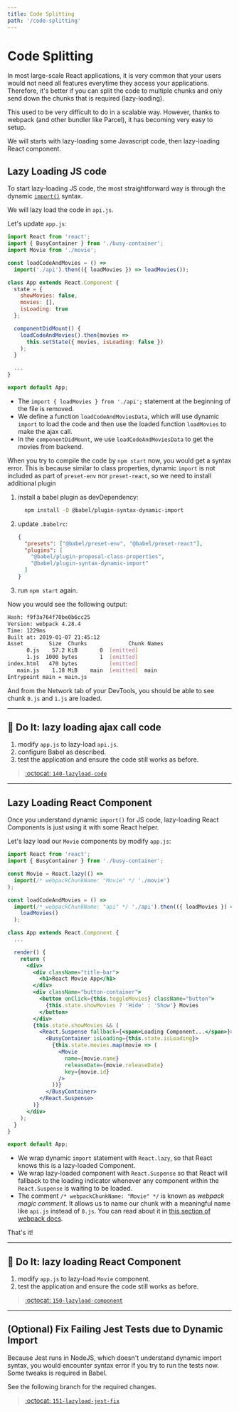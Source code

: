 ```yaml
---
title: Code Splitting
path: '/code-splitting'
---
```


# Code Splitting

In most large-scale React applications, it is very common that your users would not need all features everytime they access your applications. Therefore, it's better if you can split the code to multiple chunks and only send down the chunks that is required (lazy-loading).

This used to be very difficult to do in a scalable way. However, thanks to webpack (and other bundler like Parcel), it has becoming very easy to setup.

We will starts with lazy-loading some Javascript code, then lazy-loading React component.

## Lazy Loading JS code

To start lazy-loading JS code, the most straightforward way is through the dynamic [`import()`][dynamic-import] syntax.

We will lazy load the code in `api.js`.

Let's update `app.js`:

```jsx
import React from 'react';
import { BusyContainer } from './busy-container';
import Movie from './movie';

const loadCodeAndMovies = () =>
  import('./api').then(({ loadMovies }) => loadMovies());

class App extends React.Component {
  state = {
    showMovies: false,
    movies: [],
    isLoading: true
  };

  componentDidMount() {
    loadCodeAndMovies().then(movies =>
      this.setState({ movies, isLoading: false })
    );
  }

  ...
}

export default App;
```

- The `import { loadMovies } from './api';` statement at the beginning of the file is removed.
- We define a function `loadCodeAndMoviesData`, which will use dynamic `import` to load the code and then use the loaded function `loadMovies` to make the ajax call.
- In the `componentDidMount`, we use `loadCodeAndMoviesData` to get the movies from backend.

When you try to compile the code by `npm start` now, you would get a syntax error. This is because similar to class properties, dynamic `import` is not included as part of `preset-env` nor `preset-react`, so we need to install additional plugin

1. install a babel plugin as devDependency:
   ```bash
     npm install -D @babel/plugin-syntax-dynamic-import
   ```
1. update `.babelrc`:
   ```json
   {
     "presets": ["@babel/preset-env", "@babel/preset-react"],
     "plugins": [
       "@babel/plugin-proposal-class-properties",
       "@babel/plugin-syntax-dynamic-import"
     ]
   }
   ```
1. run `npm start` again.

Now you would see the following output:

```bash
Hash: f9f3a764f70be0b6cc25
Version: webpack 4.28.4
Time: 1229ms
Built at: 2019-01-07 21:45:12
Asset        Size  Chunks             Chunk Names
      0.js    57.2 KiB       0  [emitted]
      1.js  1000 bytes       1  [emitted]
index.html   470 bytes          [emitted]
   main.js    1.18 MiB    main  [emitted]  main
Entrypoint main = main.js
```

And from the Network tab of your DevTools, you should be able to see chunk `0.js` and `1.js` are loaded.

<hr >

## :pencil: Do It: lazy loading ajax call code

1. modify `app.js` to lazy-load `api.js`.
1. configure Babel as described.
1. test the application and ensure the code still works as before.

> [:octocat: `140-lazyload-code`](https://github.com/malcolm-kee/react-movie-app/tree/140-lazyload-code)

<hr >

## Lazy Loading React Component

Once you understand dynamic `import()` for JS code, lazy-loading React Components is just using it with some React helper.

Let's lazy load our `Movie` components by modify `app.js`:

```jsx
import React from 'react';
import { BusyContainer } from './busy-container';

const Movie = React.lazy(() =>
  import(/* webpackChunkName: "Movie" */ './movie')
);

const loadCodeAndMovies = () =>
  import(/* webpackChunkName: "api" */ './api').then(({ loadMovies }) =>
    loadMovies()
  );

class App extends React.Component {
  ...

  render() {
    return (
      <div>
        <div className="title-bar">
          <h1>React Movie App</h1>
        </div>
        <div className="button-container">
          <button onClick={this.toggleMovies} className="button">
            {this.state.showMovies ? 'Hide' : 'Show'} Movies
          </button>
        </div>
        {this.state.showMovies && (
          <React.Suspense fallback={<span>Loading Component...</span>}>
            <BusyContainer isLoading={this.state.isLoading}>
              {this.state.movies.map(movie => (
                <Movie
                  name={movie.name}
                  releaseDate={movie.releaseDate}
                  key={movie.id}
                />
              ))}
            </BusyContainer>
          </React.Suspense>
        )}
      </div>
    );
  }
}

export default App;
```

- We wrap dynamic `import` statement with `React.lazy`, so that React knows this is a lazy-loaded Component.
- We wrap lazy-loaded component with `React.Suspense` so that React will fallback to the loading indicator whenever any component within the `React.Suspense` is waiting to be loaded.
- The comment `/* webpackChunkName: "Movie" */` is known as _webpack magic comment_. It allows us to name our chunk with a meaningful name like `api.js` instead of `0.js`. You can read about it in [this section of webpack docs][webpack-dynamic-imports].

That's it!

<hr >

## :pencil: Do It: lazy loading React Component

1. modify `app.js` to lazy-load `Movie` component.
1. test the application and ensure the code still works as before.

> [:octocat: `150-lazyload-component`](https://github.com/malcolm-kee/react-movie-app/tree/150-lazyload-component)

<hr >

## (Optional) Fix Failing Jest Tests due to Dynamic Import

Because Jest runs in NodeJS, which doesn't understand dynamic import syntax, you would encounter syntax error if you try to run the tests now. Some tweaks is required in Babel.

See the following branch for the required changes.

> [:octocat: `151-lazyload-jest-fix`](https://github.com/malcolm-kee/react-movie-app/tree/151-lazyload-jest-fix)

[dynamic-import]: https://developers.google.com/web/updates/2017/11/dynamic-import
[webpack-dynamic-imports]: https://webpack.js.org/guides/code-splitting/#dynamic-imports
